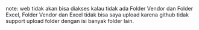 note: web tidak akan bisa diakses kalau tidak ada Folder Vendor dan Folder Excel, Folder Vendor dan Excel tidak bisa saya upload karena github tidak support upload folder dengan isi banyak folder lain.
